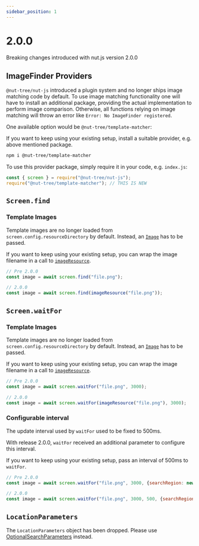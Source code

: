 ```yaml
---
sidebar_position: 1
---
```


# 2.0.0

Breaking changes introduced with nut.js version 2.0.0

## ImageFinder Providers

`@nut-tree/nut-js` introduced a plugin system and no longer ships image matching code by default.
To use image matching functionality one will have to install an additional package, providing the actual implementation to perform image comparison.
Otherwise, all functions relying on image matching will throw an error like `Error: No ImageFinder registered`.

One available option would be `@nut-tree/template-matcher`:

If you want to keep using your existing setup, install a suitable provider, e.g. above mentioned package.

```bash
npm i @nut-tree/template-matcher
```

To use this provider package, simply require it in your code, e.g. `index.js`:

```js
const { screen } = require("@nut-tree/nut-js");
require("@nut-tree/template-matcher"); // THIS IS NEW
```

## `Screen.find`

### Template Images

Template images are no longer loaded from `screen.config.resourceDirectory` by default.
Instead, an [`Image`](../datatypes/image.md) has to be passed.

If you want to keep using your existing setup, you can wrap the image filename in a call to [`imageResource`](../tutorial-screen/template-images.md#loading-images-from-resource-directory).

```js
// Pre 2.0.0
const image = await screen.find("file.png");

// 2.0.0
const image = await screen.find(imageResource("file.png"));
```

## `Screen.waitFor`

### Template Images

Template images are no longer loaded from `screen.config.resourceDirectory` by default.
Instead, an [`Image`](../datatypes/image.md) has to be passed.

If you want to keep using your existing setup, you can wrap the image filename in a call to [`imageResource`](../tutorial-screen/template-images.md#loading-images-from-resource-directory).

```js
// Pre 2.0.0
const image = await screen.waitFor("file.png", 3000);

// 2.0.0
const image = await screen.waitFor(imageResource("file.png"), 3000);
```

### Configurable interval

The update interval used by `waitFor` used to be fixed to 500ms.

With release 2.0.0, `waitFor` received an additional parameter to configure this interval.

If you want to keep using your existing setup, pass an interval of 500ms to `waitFor`.

```js
// Pre 2.0.0
const image = await screen.waitFor("file.png", 3000, {searchRegion: new Region(100, 100, 100, 100)});

// 2.0.0
const image = await screen.waitFor("file.png", 3000, 500, {searchRegion: new Region(100, 100, 100, 100)});
```

## `LocationParameters`

The `LocationParameters` object has been dropped. Please use [OptionalSearchParameters](https://nut-tree.github.io/apidoc/classes/optionalsearchparameters.html) instead.